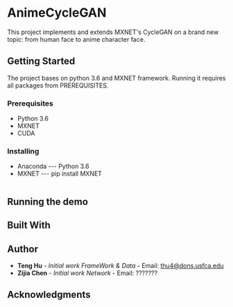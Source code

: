 # AnimeCycleGAN
This project implements and extends MXNET's CycleGAN on a brand new topic: from human face to anime character face. 

## Getting Started
The project bases on python 3.6 and MXNET framework. Running it requires all packages from PREREQUISITES.

### Prerequisites
* Python 3.6
* MXNET
* CUDA

### Installing
* Anaconda --- Python 3.6
* MXNET --- pip install MXNET

```

```
## Running the demo

## Built With

## Author
* **Teng Hu** - *Initial work FrameWork & Data* - Email: thu4@dons.usfca.edu
* **Zijia Chen** - *Initial work Network* - Email: ???????

## Acknowledgments


